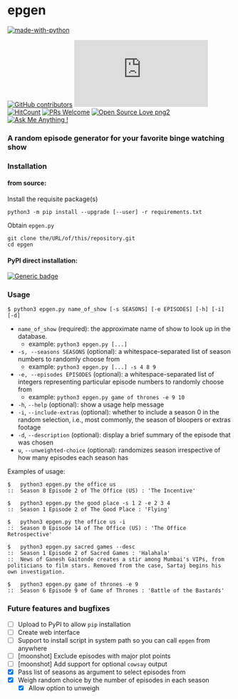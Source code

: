 # epgen

[![made-with-python](http://ForTheBadge.com/images/badges/made-with-python.svg
    )](https://www.python.org/)

[![GitHub contributors
](https://img.shields.io/github/contributors/aalok-sathe/epgen.svg
    )](https://GitHub.com/aalok-sathe/epgen/graphs/contributors/)
[![Only 32 Kb](https://badge-size.herokuapp.com/aalok-sathe/epgen/master/epgen.py
    )](https://github.com/aalok-sathe/epgen/blob/master/epgen.py)
[![HitCount](http://hits.dwyl.io/epgen.py/badges.svg
    )](https://github.com/aalok-sathe/epgen)
[![PRs Welcome
](https://img.shields.io/badge/PRs-welcome-brightgreen.svg?style=flat-square
    )](http://makeapullrequest.com)
[![Open Source Love png2
](https://badges.frapsoft.com/os/v2/open-source.png?v=103
    )](https://github.com/ellerbrock/open-source-badges/)
[![Ask Me Anything !](https://img.shields.io/badge/ask%20me-anything-1abc9c.svg
    )](https://GitHub.com/aalok-sathe/epgen)

### A random episode generator for your favorite binge watching show

### Installation

#### from source:
Install the requisite package(s)


    python3 -m pip install --upgrade [--user] -r requirements.txt

Obtain `epgen.py`

    git clone the/URL/of/this/repository.git
    cd epgen

#### PyPI direct installation:
[![Generic badge](https://img.shields.io/badge/coming-soon-purple.svg
    )](https://github.com/aalok-sathe/epgen#future-features-and-bugfixes)

### Usage

    $ python3 epgen.py name_of_show [-s SEASONS] [-e EPISODES] [-h] [-i] [-d]

- `name_of_show` (required): the approximate name of show to
look up in the database.
    * example: `python3 epgen.py [...]`
- `-s, --seasons SEASONS` (optional): a whitespace-separated list of season
numbers to randomly choose from
    * example: `python3 epgen.py [...] -s 4 8 9`
- `-e, --episodes EPISODES` (optional): a whitespace-separated list of
integers representing particular episode numbers to randomly
choose from
    * example: `python3 epgen.py game of thrones -e 9 10`
- `-h`, `--help` (optional): show a usage help message
- `-i`, `--include-extras` (optional): whether to include a season 0 in the
random selection, i.e., most commonly, the season of bloopers or extras footage
- `-d`, `--description` (optional): display a brief summary of the episode that
was chosen
- `u`, `--unweighted-choice` (optional): randomizes season irrespective of how
many episodes each season has

Examples of usage:

    $   python3 epgen.py the office us
    ::  Season 8 Episode 2 of The Office (US) : 'The Incentive'

    $   python3 epgen.py the good place -s 1 2 -e 2 3 4
    ::  Season 1 Episode 2 of The Good Place : 'Flying'

    $   python3 epgen.py the office us -i
    ::  Season 0 Episode 14 of The Office (US) : 'The Office Retrospective'

    $   python3 epgen.py sacred games --desc
    ::  Season 1 Episode 2 of Sacred Games : 'Halahala'
    ::  News of Ganesh Gaitonde creates a stir among Mumbai's VIPs, from politicians to film stars. Removed from the case, Sartaj begins his own investigation.

    $   python3 epgen.py game of thrones -e 9
    ::  Season 6 Episode 9 of Game of Thrones : 'Battle of the Bastards'

### Future features and bugfixes
- [ ] Upload to PyPI to allow `pip` installation
- [ ] Create web interface
- [ ] Support to install script in system path so you can call `epgen` from anywhere
- [ ] [moonshot] Exclude episodes with major plot points
- [ ] [moonshot] Add support for optional `cowsay` output
- [x] Pass list of seasons as argument to select episodes from
- [x] Weigh random choice by the number of episodes in each season
    - [x] Allow option to unweigh
